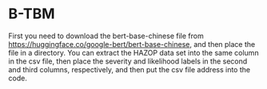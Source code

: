 # B-TBM
First you need to download the bert-base-chinese file from https://huggingface.co/google-bert/bert-base-chinese, and then place the file in a directory.
You can extract the HAZOP data set into the same column in the csv file, then place the severity and likelihood labels in the second and third columns, respectively, and then put the csv file address into the code.
